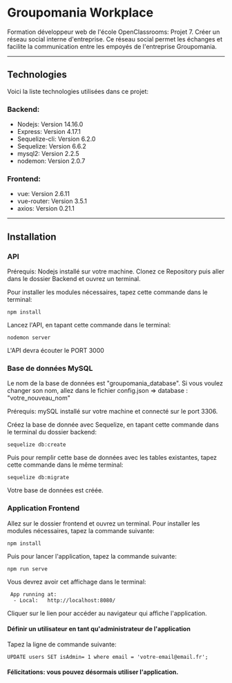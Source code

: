 # Groupomania Workplace

Formation développeur web de l'école OpenClassrooms: Projet 7. Créer un réseau social interne d'entreprise. Ce réseau social permet les échanges et facilite la communication entre les empoyés de l'entreprise Groupomania.
___
## Technologies

Voici la liste technologies utilisées dans ce projet:

### Backend:

* Nodejs: Version 14.16.0
* Express: Version 4.17.1
* Sequelize-cli: Version 6.2.0
* Sequelize: Version 6.6.2
* mysql2: Version 2.2.5
* nodemon: Version 2.0.7

### Frontend:

* vue: Version 2.6.11
* vue-router: Version 3.5.1
* axios: Version 0.21.1
___
## Installation

### API

Prérequis: Nodejs installé sur votre machine.
Clonez ce Repository puis aller dans le dossier Backend et ouvrez un terminal. 

Pour installer les modules nécessaires, tapez cette commande dans le terminal:
```
npm install
```
Lancez l'API, en tapant cette commande dans le terminal: 
```
nodemon server
```

L'API devra écouter le PORT 3000 

### Base de données MySQL

Le nom de la base de données est "groupomania_database". Si vous voulez changer son nom, allez dans le fichier config.json => database : "votre_nouveau_nom"

Prérequis: mySQL installé sur votre machine et connecté sur le port 3306.

Créez la base de donnée avec Sequelize, en tapant cette commande dans le terminal du dossier backend:

```
sequelize db:create
```
Puis pour remplir cette base de données avec les tables existantes, tapez cette commande dans le même terminal:

```
sequelize db:migrate
```
Votre base de données est créée. 

### Application Frontend

Allez sur le dossier frontend et ouvrez un terminal. Pour installer les modules nécessaires, tapez la commande suivante:

```
npm install
```
Puis pour lancer l'application, tapez la commande suivante:
```
npm run serve
```
Vous devrez avoir cet affichage dans le terminal:

```
 App running at:
  - Local:   http://localhost:8080/
```
Cliquer sur le lien pour accéder au navigateur qui affiche l'application.

#### Définir un utilisateur en tant qu'administrateur de l'application

Tapez la ligne de commande suivante:

```
UPDATE users SET isAdmin= 1 where email = 'votre-email@email.fr';
```

#### Félicitations: vous pouvez désormais utiliser l'application.
